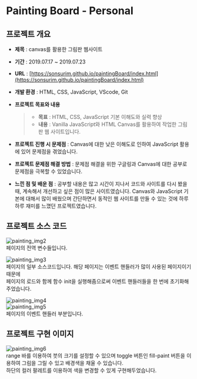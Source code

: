 # Painting Board - Personal

## 프로젝트 개요
* **제목** : canvas를 활용한 그림판 웹사이트

* **기간** : 2019.07.17 ~ 2019.07.23

* **URL** : [https://sonsurim.github.io/paintingBoard/index.html](https://sonsurim.github.io/paintingBoard/index.html)

* **개발 환경** : HTML, CSS, JavaScript, VScode, Git

* **프로젝트 목표와 내용**
    > - **목표** : HTML, CSS, JavaScript 기본 이해도와 실력 향상
    > - **내용** : Vanilla JavaScript와 HTML Canvas를 활용하여 작업한 그림판 웹 사이트입니다.

* **프로젝트 진행 시 문제점** : Canvas에 대한 낮은 이해도로 인하여 JavaScript 활용에 있어 문제점을 겪었습니다.

* **프로젝트 문제점 해결 방법** : 문제점 해결을 위한 구글링과 Canvas에 대한 공부로 문제점을 극복할 수 있었습니다.

* **느낀 점 및 배운 점** : 공부할 내용은 많고 시간이 지나서 코드와 사이트를 다시 봤을 때, 계속해서 개선하고 싶은 점이 많은 사이트였습니다. Canvas와 JavaScript 기본에 대해서 많이 배웠으며 간단하면서 동적인 웹 사이트를 만들 수 있는 것에 하루하루 재미를 느꼈던 프로젝트였습니다.

## 프로젝트 소스 코드
![painting_img2](https://sonsurim.github.io/portfolio/img/painting_img2.PNG)<br/>
페이지의 전역 변수들입니다.

![painting_img3](https://sonsurim.github.io/portfolio/img/painting_img3.PNG)<br/>
페이지의 일부 소스코드입니다. 해당 페이지는 이벤트 핸들러가 많이 사용된 페이지이기 때문에<br/>
페이지의 로드와 함께 함수 init을 실행해줌으로써 이벤트 핸들러들을 한 번에 초기화해 주었습니다.<br/>

![painting_img4](https://sonsurim.github.io/portfolio/img/painting_img4.PNG)<br/>
![painting_img5](https://sonsurim.github.io/portfolio/img/painting_img5.PNG)<br/>
페이지의 이벤트 핸들러 부분입니다.

## 프로젝트 구현 이미지
![painting_img6](https://sonsurim.github.io/portfolio/img/painting_img6.png)<br/>
range 바를 이용하여 붓의 크기를 설정할 수 있으며 toggle 버튼인 fill-paint 버튼을 이용하여 그림을 그릴 수 있고 배경색을 채울 수 있습니다.<br/>
하단의 컬러 팔레트를 이용하여 색을 변경할 수 있게 구현해두었습니다.